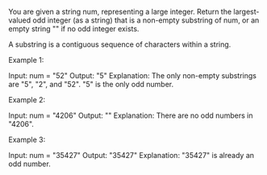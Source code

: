 You are given a string num, representing a large integer. Return the largest-valued odd integer (as a string) that is a non-empty substring of num, or an empty string "" if no odd integer exists.

A substring is a contiguous sequence of characters within a string.

 

Example 1:

Input: num = "52"
Output: "5"
Explanation: The only non-empty substrings are "5", "2", and "52". "5" is the only odd number.

Example 2:

Input: num = "4206"
Output: ""
Explanation: There are no odd numbers in "4206".

Example 3:

Input: num = "35427"
Output: "35427"
Explanation: "35427" is already an odd number.
 
